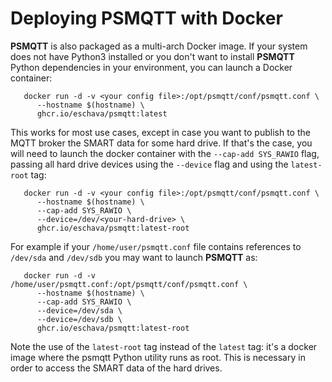 # Deploying PSMQTT with Docker

**PSMQTT** is also packaged as a multi-arch Docker image. If your system does not have Python3 installed or 
you don't want to install **PSMQTT** Python dependencies in your environment, you can launch
a Docker container:

```
   docker run -d -v <your config file>:/opt/psmqtt/conf/psmqtt.conf \
      --hostname $(hostname) \
      ghcr.io/eschava/psmqtt:latest
```

This works for most use cases, except in case you want to publish to the MQTT broker the SMART data
for some hard drive.
If that's the case, you will need to launch the docker container with the `--cap-add SYS_RAWIO` flag,
passing all hard drive devices using the `--device` flag and using the `latest-root` tag:

```
   docker run -d -v <your config file>:/opt/psmqtt/conf/psmqtt.conf \
      --hostname $(hostname) \
      --cap-add SYS_RAWIO \
      --device=/dev/<your-hard-drive> \
      ghcr.io/eschava/psmqtt:latest-root
```

For example if your `/home/user/psmqtt.conf` file contains references to `/dev/sda` and `/dev/sdb` you may want
to launch **PSMQTT** as:

```
   docker run -d -v /home/user/psmqtt.conf:/opt/psmqtt/conf/psmqtt.conf \
      --hostname $(hostname) \
      --cap-add SYS_RAWIO \
      --device=/dev/sda \
      --device=/dev/sdb \
      ghcr.io/eschava/psmqtt:latest-root
```

Note the use of the `latest-root` tag instead of the `latest` tag: it's a docker image where
the psmqtt Python utility runs as root. This is necessary in order to access the SMART data of the hard drives.
